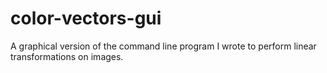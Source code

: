 # color-vectors-gui
A graphical version of the command line program I wrote to perform linear transformations on images.
